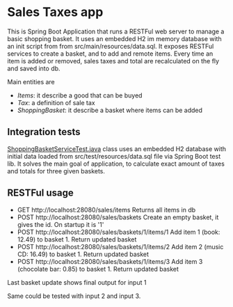 Sales Taxes app
====================
This is Spring Boot Application that runs a RESTFul web server to manage a basic shopping basket. It uses an embedded H2 im memory database with an init script from from src/main/resources/data.sql. It exposes RESTFul services to create a basket, and to add and remote items. Every time an item is added or removed, sales taxes and total are recalculated on the fly and saved into db.  

Main entities are 
 - _Items_: it describe a good that can be buyed
 - _Tax_: a definition of sale tax
 - _ShoppingBasket_: it describe a basket where items can be added
 

Integration tests 
---------------------
[ShoppingBasketServiceTest.java](https://github.com/mitchn82/lastminute-test-sales/blob/main/src/test/java/com/lastiminute/test/sales/services/ShoppingBasketServiceTest.java) class uses an embedded H2 database with initial data loaded from src/test/resources/data.sql file via Spring Boot test lib.
It solves the main goal of application, to calculate exact amount of taxes and totals for three given baskets.

RESTFul usage
---------------------
 - GET http://localhost:28080/sales/items
 Returns all items in db
 - POST http://localhost:28080/sales/baskets
 Create an empty basket, it gives the id. On startup it is '1'
 - POST http://localhost:28080/sales/baskets/1/items/1
 Add item 1 (book: 12.49) to basket 1. Return updated basket
 - POST http://localhost:28080/sales/baskets/1/items/2
 Add item 2 (music CD: 16.49) to basket 1. Return updated basket
 - POST http://localhost:28080/sales/baskets/1/items/3
 Add item 3 (chocolate bar: 0.85) to basket 1. Return updated basket

Last basket update shows final output for input 1

Same could be tested with input 2 and input 3.
